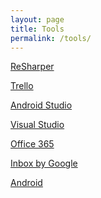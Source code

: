 ```yaml
---
layout: page
title: Tools
permalink: /tools/
---
```

<a href="https://www.jetbrains.com/resharper/">ReSharper</a>

<a href="https://trello.com/">Trello</a>

<a href="http://developer.android.com/sdk/index.html">Android Studio</a>

<a href="https://www.visualstudio.com/en-us/visual-studio-homepage-vs.aspx">Visual Studio</a>

<a href="https://products.office.com/en-us/office-365-personal">Office 365</a>

<a href="https://www.google.com/inbox/">Inbox by Google</a>

<a href="https://www.android.com/">Android</a>